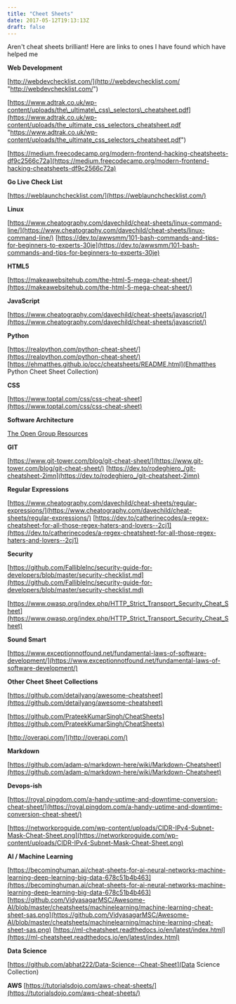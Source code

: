 ```yaml
---
title: "Cheet Sheets"
date: 2017-05-12T19:13:13Z
draft: false
---
```


Aren't cheat sheets brilliant! Here are links to ones I have found which have helped me

**Web Development**

[http://webdevchecklist.com/](http://webdevchecklist.com/ "http://webdevchecklist.com/")

[https://www.adtrak.co.uk/wp-content/uploads/the\_ultimate\_css\_selectors\_cheatsheet.pdf](https://www.adtrak.co.uk/wp-content/uploads/the_ultimate_css_selectors_cheatsheet.pdf "https://www.adtrak.co.uk/wp-content/uploads/the_ultimate_css_selectors_cheatsheet.pdf")

[https://medium.freecodecamp.org/modern-frontend-hacking-cheatsheets-df9c2566c72a](https://medium.freecodecamp.org/modern-frontend-hacking-cheatsheets-df9c2566c72a)

**Go Live Check List**

[https://weblaunchchecklist.com/](https://weblaunchchecklist.com/)

**Linux**

[https://www.cheatography.com/davechild/cheat-sheets/linux-command-line/](https://www.cheatography.com/davechild/cheat-sheets/linux-command-line/)
[https://dev.to/awwsmm/101-bash-commands-and-tips-for-beginners-to-experts-30je](https://dev.to/awwsmm/101-bash-commands-and-tips-for-beginners-to-experts-30je)

**HTML5**

[https://makeawebsitehub.com/the-html-5-mega-cheat-sheet/](https://makeawebsitehub.com/the-html-5-mega-cheat-sheet/)

**JavaScript**

[https://www.cheatography.com/davechild/cheat-sheets/javascript/](https://www.cheatography.com/davechild/cheat-sheets/javascript/)

**Python**

[https://realpython.com/python-cheat-sheet/](https://realpython.com/python-cheat-sheet/)
[https://ehmatthes.github.io/pcc/cheatsheets/README.html](Ehmatthes Python Cheet Sheet Collection)

**CSS**

[https://www.toptal.com/css/css-cheat-sheet](https://www.toptal.com/css/css-cheat-sheet)

**Software Architecture**

[The Open Group Resources](https://www2.opengroup.org/ogsys/jsp/publications/SearchResults.jsp?search=9.1%20ADM&Search=Search%20Publications)

**GIT**

[https://www.git-tower.com/blog/git-cheat-sheet/](https://www.git-tower.com/blog/git-cheat-sheet/)
[https://dev.to/rodeghiero_/git-cheatsheet-2imn](https://dev.to/rodeghiero_/git-cheatsheet-2imn)

**Regular Expressions**

[https://www.cheatography.com/davechild/cheat-sheets/regular-expressions/](https://www.cheatography.com/davechild/cheat-sheets/regular-expressions/)
[https://dev.to/catherinecodes/a-regex-cheatsheet-for-all-those-regex-haters-and-lovers--2cj1](https://dev.to/catherinecodes/a-regex-cheatsheet-for-all-those-regex-haters-and-lovers--2cj1)

**Security**

[https://github.com/FallibleInc/security-guide-for-developers/blob/master/security-checklist.md](https://github.com/FallibleInc/security-guide-for-developers/blob/master/security-checklist.md)

[https://www.owasp.org/index.php/HTTP_Strict_Transport_Security_Cheat_Sheet](https://www.owasp.org/index.php/HTTP_Strict_Transport_Security_Cheat_Sheet)

**Sound Smart**

[https://www.exceptionnotfound.net/fundamental-laws-of-software-development/](https://www.exceptionnotfound.net/fundamental-laws-of-software-development/)

**Other Cheet Sheet Collections**

[https://github.com/detailyang/awesome-cheatsheet](https://github.com/detailyang/awesome-cheatsheet)

[https://github.com/PrateekKumarSingh/CheatSheets](https://github.com/PrateekKumarSingh/CheatSheets)

[http://overapi.com/](http://overapi.com/)

**Markdown**

[https://github.com/adam-p/markdown-here/wiki/Markdown-Cheatsheet](https://github.com/adam-p/markdown-here/wiki/Markdown-Cheatsheet)

**Devops-ish**

[https://royal.pingdom.com/a-handy-uptime-and-downtime-conversion-cheat-sheet/](https://royal.pingdom.com/a-handy-uptime-and-downtime-conversion-cheat-sheet/)

[https://networkproguide.com/wp-content/uploads/CIDR-IPv4-Subnet-Mask-Cheat-Sheet.png](https://networkproguide.com/wp-content/uploads/CIDR-IPv4-Subnet-Mask-Cheat-Sheet.png)



**AI / Machine Learning**

[https://becominghuman.ai/cheat-sheets-for-ai-neural-networks-machine-learning-deep-learning-big-data-678c51b4b463](https://becominghuman.ai/cheat-sheets-for-ai-neural-networks-machine-learning-deep-learning-big-data-678c51b4b463)
[https://github.com/VidyasagarMSC/Awesome-AI/blob/master/cheatsheets/machinelearning/machine-learning-cheat-sheet-sas.png](https://github.com/VidyasagarMSC/Awesome-AI/blob/master/cheatsheets/machinelearning/machine-learning-cheat-sheet-sas.png)
[https://ml-cheatsheet.readthedocs.io/en/latest/index.html](https://ml-cheatsheet.readthedocs.io/en/latest/index.html)

**Data Science**

[https://github.com/abhat222/Data-Science--Cheat-Sheet](Data Science Collection)

**AWS**
[https://tutorialsdojo.com/aws-cheat-sheets/](https://tutorialsdojo.com/aws-cheat-sheets/)